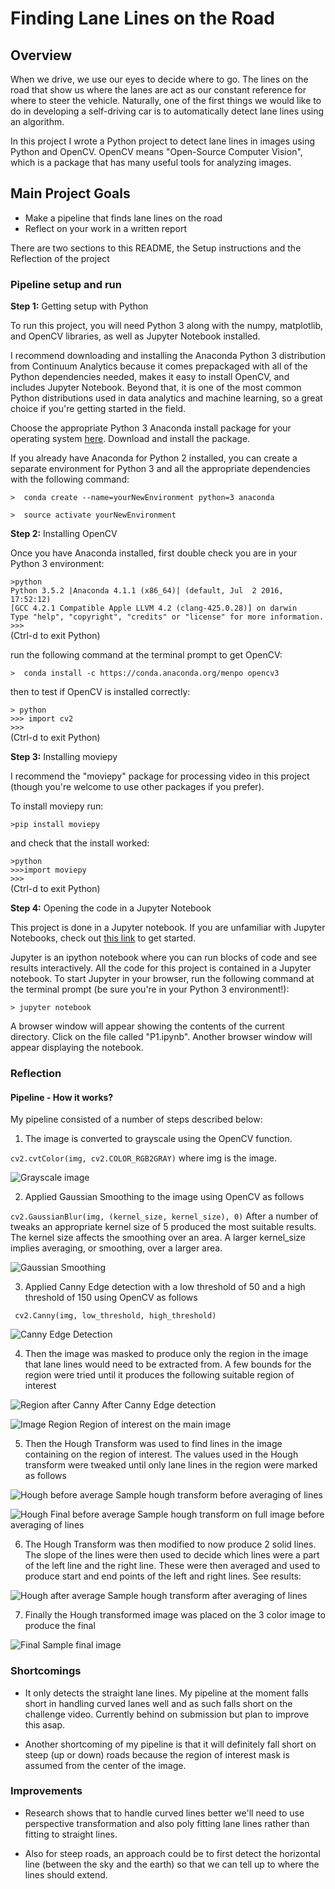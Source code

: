 # Finding Lane Lines on the Road

## Overview

When we drive, we use our eyes to decide where to go.  The lines on the road that show us where the lanes are act as our constant reference for where to steer the vehicle.  Naturally, one of the first things we would like to do in developing a self-driving car is to automatically detect lane lines using an algorithm.

In this project I wrote a Python project to detect lane lines in images using Python and OpenCV.  OpenCV means "Open-Source Computer Vision", which is a package that has many useful tools for analyzing images.


## Main Project Goals
* Make a pipeline that finds lane lines on the road
* Reflect on your work in a written report

There are two sections to this README, the Setup instructions and the Reflection of the project

### Pipeline setup and run

**Step 1:** Getting setup with Python

To run this project, you will need Python 3 along with the numpy, matplotlib, and OpenCV libraries, as well as Jupyter Notebook installed. 

I recommend downloading and installing the Anaconda Python 3 distribution from Continuum Analytics because it comes prepackaged with all of the Python dependencies needed, makes it easy to install OpenCV, and includes Jupyter Notebook.  Beyond that, it is one of the most common Python distributions used in data analytics and machine learning, so a great choice if you're getting started in the field.

Choose the appropriate Python 3 Anaconda install package for your operating system <A HREF="https://www.continuum.io/downloads" target="_blank">here</A>. Download and install the package.

If you already have Anaconda for Python 2 installed, you can create a separate environment for Python 3 and all the appropriate dependencies with the following command:

`>  conda create --name=yourNewEnvironment python=3 anaconda`

`>  source activate yourNewEnvironment`

**Step 2:** Installing OpenCV

Once you have Anaconda installed, first double check you are in your Python 3 environment:

`>python`    
`Python 3.5.2 |Anaconda 4.1.1 (x86_64)| (default, Jul  2 2016, 17:52:12)`  
`[GCC 4.2.1 Compatible Apple LLVM 4.2 (clang-425.0.28)] on darwin`  
`Type "help", "copyright", "credits" or "license" for more information.`  
`>>>`   
(Ctrl-d to exit Python)

run the following command at the terminal prompt to get OpenCV:

`>  conda install -c https://conda.anaconda.org/menpo opencv3`

then to test if OpenCV is installed correctly:

`> python`  
`>>> import cv2`  
`>>>`  
(Ctrl-d to exit Python)

**Step 3:** Installing moviepy  

I recommend the "moviepy" package for processing video in this project (though you're welcome to use other packages if you prefer).  

To install moviepy run:

`>pip install moviepy`  

and check that the install worked:

`>python`  
`>>>import moviepy`  
`>>>`  
(Ctrl-d to exit Python)

**Step 4:** Opening the code in a Jupyter Notebook

This project is done in a Jupyter notebook. If you are unfamiliar with Jupyter Notebooks, check out <A HREF="https://jupyter-notebook-beginner-guide.readthedocs.io/en/latest/" target="_blank">this link</A> to get started.

Jupyter is an ipython notebook where you can run blocks of code and see results interactively.  All the code for this project is contained in a Jupyter notebook. To start Jupyter in your browser, run the following command at the terminal prompt (be sure you're in your Python 3 environment!):

`> jupyter notebook`

A browser window will appear showing the contents of the current directory.  Click on the file called "P1.ipynb".  Another browser window will appear displaying the notebook.

### Reflection

#### Pipeline - How it works?

My pipeline consisted of a number of steps described below:

1. The image is converted to grayscale using the OpenCV function. 

` cv2.cvtColor(img, cv2.COLOR_RGB2GRAY) ` where img is the image.

![Grayscale image](https://raw.githubusercontent.com/JavonDavis/Lane-Line-Finder/master/test_images/sample_gray.png)

2. Applied Gaussian Smoothing to the image using OpenCV as follows

` cv2.GaussianBlur(img, (kernel_size, kernel_size), 0) ` After a number of tweaks an appropriate kernel size of 5 produced the most suitable results. The kernel size affects the smoothing over an area. A larger kernel_size implies averaging, or smoothing, over a larger area.

![Gaussian Smoothing](https://raw.githubusercontent.com/JavonDavis/Lane-Line-Finder/master/test_images/sample_smoothed.png)

3. Applied Canny Edge detection with a low threshold of 50 and a high threshold of 150 using OpenCV as follows

` cv2.Canny(img, low_threshold, high_threshold)` 

![Canny Edge Detection](https://raw.githubusercontent.com/JavonDavis/Lane-Line-Finder/master/test_images/sample_canny_edge.png)

4. Then the image was masked to produce only the region in the image that lane lines would need to be extracted from. A few bounds for the region were tried until it produces the following suitable region of interest

![Region after Canny](https://raw.githubusercontent.com/JavonDavis/Lane-Line-Finder/master/test_images/sample_region_canny.png) After Canny Edge detection

![Image Region](https://raw.githubusercontent.com/JavonDavis/Lane-Line-Finder/master/test_images/sample_region_normal.png) Region of interest on the main image

5. Then the Hough Transform was used to find lines in the image containing on the region of interest. The values used in the Hough transform were tweaked until only lane lines in the region were marked as follows

![Hough before average](https://raw.githubusercontent.com/JavonDavis/Lane-Line-Finder/master/test_images/sample_hough_before_average.png) Sample hough transform before averaging of lines

![Hough Final before average](https://raw.githubusercontent.com/JavonDavis/Lane-Line-Finder/master/test_images/sample_hough_before_average.png) Sample hough transform on full image before averaging of lines

6. The Hough Transform was then modified to now produce 2 solid lines. The slope of the lines were then used to decide which lines were a part of the left line and the right line. These were then averaged and used to produce start and end points of the left and right lines. See results:

![Hough after average](https://raw.githubusercontent.com/JavonDavis/Lane-Line-Finder/master/test_images/sample_hough_after_average.png) Sample hough transform after averaging of lines

7. Finally the Hough transformed image was placed on the 3 color image to produce the final 

![Final](https://raw.githubusercontent.com/JavonDavis/Lane-Line-Finder/master/test_images/sample_final.png) Sample final image

### Shortcomings

* It only detects the straight lane lines. My pipeline at the moment falls short in handling curved lanes well and as such falls short on the challenge video. Currently behind on submission but plan to improve this asap.

* Another shortcoming of my pipeline is that it will definitely fall short on steep (up or down) roads because the region of interest mask is assumed from the center of the image.

### Improvements

* Research shows that to handle curved lines better we'll need to use perspective transformation and also poly fitting lane lines rather than fitting to straight lines.

* Also for steep roads, an approach could be to first detect the horizontal line (between the sky and the earth) so that we can tell up to where the lines should extend.
